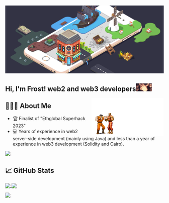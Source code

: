 ![](./4.gif)
<h2> Hi, I'm Frost! web2 and web3 developers<img src="./wutaiowu.gif" width="50"></h2>


<img align='right' src="./3.gif" width="230" >

## 👨🏻‍💻 About Me

- 🏆 Finalist of "Ethglobal Superhack 2023"
- 💻 Years of experience in web2 server-side development (mainly using Java) and less than a year of experience in web3 development (Solidity and Cairo).


![](./woqishanyi.gif)

## &#x1f4c8; GitHub Stats

<a href="https://github.com/FrostStarBook">
  <img align="center" src="https://github-readme-stats.vercel.app/api/top-langs/?theme=great-gatsby&username=FrostStarBook&layout=compact&" />
</a>
<a href="https://github.com/FrostStarBook">
  <img align="center" src="https://github-readme-stats.vercel.app/api?show_icons=true&line_height=27&theme=great-gatsby&username=FrostStarBook&layout=compact"/>
</a>

![](./5.gif)